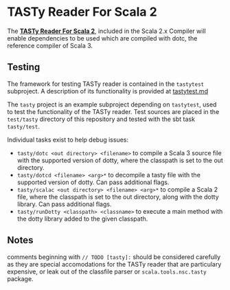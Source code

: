 # TASTy Reader For Scala 2

The [**TASTy Reader For Scala 2**](https://scala.epfl.ch/projects.html#tastyScala2), included in the Scala 2.x Compiler will enable dependencies to be used which are compiled with dotc, the reference compiler of Scala 3.

## Testing

The framework for testing TASTy reader is contained in the `tastytest` subproject. A description of its functionality is provided at [tastytest.md](tastytest.md)

The `tasty` project is an example subproject depending on `tastytest`, used to test the functionality of the TASTy reader. Test sources are placed in the `test/tasty` directory of this repository and tested with the sbt task `tasty/test`.

Individual tasks exist to help debug issues:

- `tasty/dotc <out directory> <filename>` to compile a Scala 3 source file with the supported version of dotty, where the classpath is set to the out directory.
- `tasty/dotcd <filename> <arg>*` to decompile a tasty file with the supported version of dotty. Can pass additional flags.
- `tasty/scalac <out directory> <filename> <arg>*` to compile a Scala 2 file, where the classpath is set to the out directory, along with the dotty library. Can pass additional flags.
- `tasty/runDotty <classpath> <classname>` to execute a main method with the dotty library added to the given classpath.

## Notes

comments beginning with `// TODO [tasty]:` should be considered carefully as they are special accomodations for the TASTy reader that are particulary expensive, or leak out of the classfile parser or `scala.tools.nsc.tasty` package.
